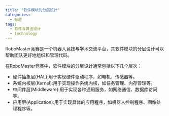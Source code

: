 ```yaml
---  
title: "软件模块的分层设计"  
categories:  
  - 综述  
tags: 
  - 软件与算法设计 
  - technology  
---  
```


RoboMaster竞赛是一个机器人竞技与学术交流平台，其软件模块的分层设计可以帮助团队更好地组织和管理代码。 

在RoboMaster竞赛中，软件模块的分层设计通常包括以下几个层次：
- 硬件抽象层(HAL):用于实现硬件驱动程序，如电机、传感器等。
- 系统内核层(Kernel):用于实现操作系统内核，如任务管理、内存管理等。
- 中间件层(Middleware):用于实现各种通用服务，如网络通信、数据库访问等。
- 应用层(Application):用于实现具体的应用程序，如机器人控制程序、图像处理程序等。 
